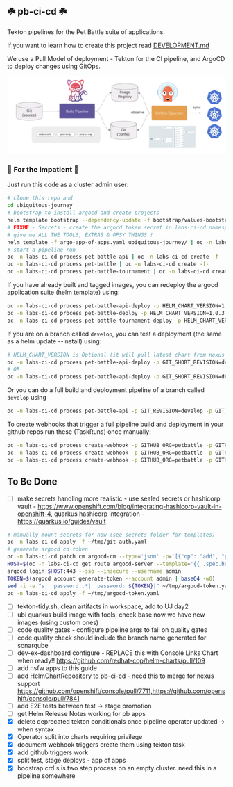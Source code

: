 ## ☘️ pb-ci-cd ☘️

Tekton pipelines for the Pet Battle suite of applications.

If you want to learn how to create this project read [DEVELOPMENT.md](DEVELOPMENT.md)

We use a Pull Model of deployment - Tekton for the CI pipeline, and ArgoCD to deploy changes using GitOps.

![pull-model.png](images/pull-model.png)
### 🤠 For the impatient 🤠

Just run this code as a cluster admin user:
```bash
# clone this repo and
cd ubiquitous-journey
# bootstrap to install argocd and create projects
helm template bootstrap --dependency-update -f bootstrap/values-bootstrap.yaml bootstrap | oc apply -f-
# FIXME - Secrets - create the argocd token secret in labs-ci-cd namespace see TBD below
# give me ALL THE TOOLS, EXTRAS & OPSY THINGS !
helm template -f argo-app-of-apps.yaml ubiquitous-journey/ | oc -n labs-ci-cd apply -f-
# start a pipeline run
oc -n labs-ci-cd process pet-battle-api | oc -n labs-ci-cd create -f-
oc -n labs-ci-cd process pet-battle | oc -n labs-ci-cd create -f-
oc -n labs-ci-cd process pet-battle-tournament | oc -n labs-ci-cd create -f-
```

If you have already built and tagged images, you can redeploy the argocd application suite (helm template) using:
```bash
oc -n labs-ci-cd process pet-battle-api-deploy -p HELM_CHART_VERSION=1.0.6 | oc -n labs-ci-cd create -f-
oc -n labs-ci-cd process pet-battle-deploy -p HELM_CHART_VERSION=1.0.3 | oc -n labs-ci-cd create -f-
oc -n labs-ci-cd process pet-battle-tournament-deploy -p HELM_CHART_VERSION=1.0.13 | oc -n labs-ci-cd create -f-
```

If you are on a branch called `develop`, you can test a deployment (the same as a helm update --install) using:
```bash
# HELM_CHART_VERSION is Optional (it will pull latest chart from nexus helm chart repo if not specified)
oc -n labs-ci-cd process pet-battle-api-deploy -p GIT_SHORT_REVISION=develop -p GIT_BRANCH=develop -p HELM_CHART_VERSION=1.0.6 | oc -n labs-ci-cd create -f-
# OR
oc -n labs-ci-cd process pet-battle-api-deploy -p GIT_SHORT_REVISION=develop -p GIT_BRANCH=develop | oc -n labs-ci-cd create -f-
```

Or you can do a full build and deployment pipeline of a branch called `develop` using
```bash
oc -n labs-ci-cd process pet-battle-api -p GIT_REVISION=develop -p GIT_SHORT_REVISION=develop -p GIT_BRANCH=develop | oc -n labs-ci-cd create -f-
```

To create webhooks that trigger a full pipeline build and deployment in your github repos run these (TaskRuns) once manually:
```bash
oc -n labs-ci-cd process create-webhook -p GITHUB_ORG=petbattle -p GITHUB_REPO=pet-battle-api -p WEBHOOK_URL=http://$(oc -n labs-ci-cd get route webhook -o custom-columns=ROUTE:.spec.host --no-headers) | oc -n labs-ci-cd create -f-
oc -n labs-ci-cd process create-webhook -p GITHUB_ORG=petbattle -p GITHUB_REPO=pet-battle -p WEBHOOK_URL=http://$(oc -n labs-ci-cd get route webhook -o custom-columns=ROUTE:.spec.host --no-headers) | oc -n labs-ci-cd create -f-
oc -n labs-ci-cd process create-webhook -p GITHUB_ORG=petbattle -p GITHUB_REPO=tournamentservice-v1 -p WEBHOOK_URL=http://$(oc -n labs-ci-cd get route webhook -o custom-columns=ROUTE:.spec.host --no-headers) | oc -n labs-ci-cd create -f-
```

## To Be Done
- [ ] make secrets handling more realistic - use sealed secrets or hashicorp vault - https://www.openshift.com/blog/integrating-hashicorp-vault-in-openshift-4, quarkus hashicorp integration - https://quarkus.io/guides/vault

```bash
# manually mount secrets for now (see secrets folder for templates)
oc -n labs-ci-cd apply -f ~/tmp/git-auth.yaml
# generate argocd cd token
oc -n labs-ci-cd patch cm argocd-cm --type='json' -p='[{"op": "add", "path": "/data", "value": {"accounts.admin": "apiKey"}}]'
HOST=$(oc -n labs-ci-cd get route argocd-server --template='{{ .spec.host }}')
argocd login $HOST:443 --sso --insecure --username admin
TOKEN=$(argocd account generate-token --account admin | base64 -w0)
sed -i -e "s|  password:.*|  password: ${TOKEN}|" ~/tmp/argocd-token.yaml
oc -n labs-ci-cd apply -f ~/tmp/argocd-token.yaml
```

- [ ] tekton-tidy.sh, clean artifacts in workspace, add to UJ day2
- [ ] ubi quarkus build image with tools, check base now we have new images (using custom ones)
- [ ] code quality gates - configure pipeline args to fail on quality gates
- [ ] code quality check should include the branch name generated for sonarqube
- [ ] dev-ex-dashboard configure - REPLACE this with Console Links Chart when ready!! https://github.com/redhat-cop/helm-charts/pull/109
- [ ] add nsfw apps to this guide
- [ ] add HelmChartRepository to pb-ci-cd - need this to merge for nexus support https://github.com/openshift/console/pull/7711,https://github.com/openshift/console/pull/7841
- [ ] add E2E tests between test -> stage promotion
- [ ] get Helm Release Notes working for pb apps
- [X] delete deprecated tekton conditionals once pipeline operator updated -> when syntax
- [X] Operator split into charts requiring privilege
- [X] document webhook triggers create them using tekton task
- [X] add github triggers work
- [X] split test, stage deploys - app of apps
- [X] boostrap crd's is two step process on an empty cluster. need this in a pipeline somewhere